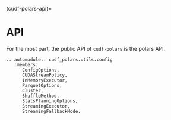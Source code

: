 (cudf-polars-api)=
# API

For the most part, the public API of `cudf-polars` is the polars API.

```{eval-rst}
.. automodule:: cudf_polars.utils.config
   :members:
      ConfigOptions,
      CUDAStreamPolicy,
      InMemoryExecutor,
      ParquetOptions,
      Cluster,
      ShuffleMethod,
      StatsPlanningOptions,
      StreamingExecutor,
      StreamingFallbackMode,
```
